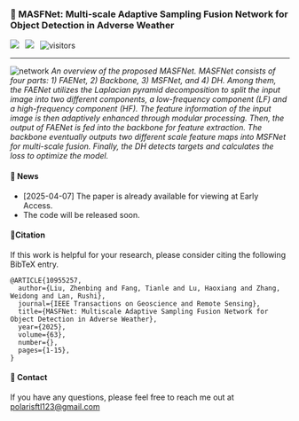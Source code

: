 ### 📖 MASFNet: Multi-scale Adaptive Sampling Fusion Network for Object Detection in Adverse Weather
<a href="https://ieeexplore.ieee.org/document/10955257" target="_blank"><img src="https://img.shields.io/badge/%F0%9F%93%9A Paper-IEEE-blue"></a>&ensp;
<a href="https://huggingface.co/spaces/PolarisFTL/MASFNet" target="_blank"><img src="https://img.shields.io/badge/%F0%9F%A4%97%20Hugging%20Face-Demos-blue"></a>&ensp;
![visitors](https://visitor-badge.laobi.icu/badge?page_id=PolarisFTL.MASFNet) <br />

---

![network](https://github.com/user-attachments/assets/1deeb63b-003e-4163-8b77-5f8cfc42194d)
*An overview of the proposed MASFNet. MASFNet consists of four parts: 1) FAENet, 2) Backbone, 3) MSFNet, and 4) DH. Among them, the FAENet utilizes the Laplacian pyramid decomposition to split the input image into two different components, a low-frequency component (LF) and a high-frequency component (HF). The feature information of the input image is then adaptively enhanced through modular processing. Then, the output of FAENet is fed into the backbone for feature extraction. The backbone eventually outputs two different scale feature maps into MSFNet for multi-scale fusion. Finally, the DH detects targets and calculates the loss to optimize the model.*

#### 📢 News
<ul>
<li>[2025-04-07] The paper is already available for viewing at Early Access.
<li> The code will be released soon.
</ul>

#### 🔗Citation
If this work is helpful for your research, please consider citing the following BibTeX entry.
```
@ARTICLE{10955257,
  author={Liu, Zhenbing and Fang, Tianle and Lu, Haoxiang and Zhang, Weidong and Lan, Rushi},
  journal={IEEE Transactions on Geoscience and Remote Sensing}, 
  title={MASFNet: Multiscale Adaptive Sampling Fusion Network for Object Detection in Adverse Weather}, 
  year={2025},
  volume={63},
  number={},
  pages={1-15},
}
```

#### 📨 Contact
If you have any questions, please feel free to reach me out at polarisftl123@gmail.com
